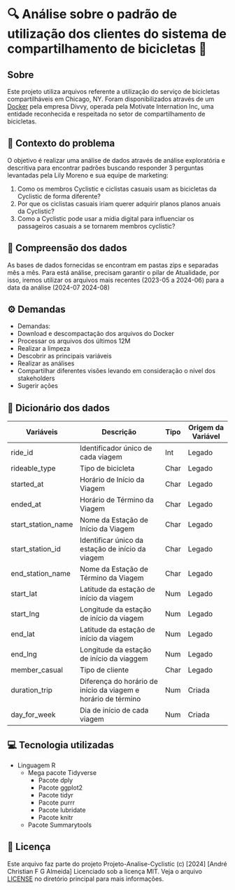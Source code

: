 # 🔍 Análise sobre o padrão de utilização dos clientes do sistema de compartilhamento de bicicletas 🔎
## Sobre 
Este projeto utiliza arquivos referente a utilização do serviço de bicicletas compartilháveis em Chicago, NY. Foram disponibilizados através de um [Docker](https://divvy-tripdata.s3.amazonaws.com/index.html) pela empresa Divvy, operada pela Motivate Internation Inc, uma entidade reconhecida e respeitada no setor de compartilhamento de bicicletas. 

## 🤯 Contexto do problema
O objetivo é realizar uma análise de dados através de análise exploratória e descritiva para encontrar padrões buscando responder 3 perguntas levantadas pela Lily Moreno e sua equipe de marketing: 

1. Como os membros Cyclistic e ciclistas casuais usam as bicicletas da Cyclistic de forma diferente?
2. Por que os ciclistas casuais iriam querer adquirir planos planos anuais da Cyclistic?
3. Como a Cyclistic pode usar a mídia digital para influenciar os passageiros casuais  a se tornarem membros cyclistic?

## 📝 Compreensão dos dados
As bases de dados fornecidas se encontram em pastas zips e separadas mês a mês. Para está análise, precisam garantir o pilar de Atualidade, por isso, iremos utilizar os arquivos mais recentes (2023-05 a 2024-06) para a data da análise (2024-07 2024-08)

## ⚙️ Demandas
- Demandas: 
- Download e descompactação dos arquivos do Docker
- Processar os arquivos dos últimos 12M
- Realizar a limpeza
- Descobrir as principais variáveis
- Realizar as análises
- Compartilhar diferentes visões levando em consideração o nível dos stakeholders
- Sugerir ações

##  🎲 Dicionário dos dados
| Variáveis | Descrição | Tipo | Origem da Variável |
| --- | --- | --- | --- |
| ride_id               | Identificador único de cada viagem | Int | Legado |
| rideable_type   | Tipo de bicicleta  | Char | Legado |
| started_at   | Horário de Início da Viagem | Char | Legado |
| ended_at | Horário de Término da Viagem | Char | Legado |
| start_station_name | Nome da Estação de Início da Viagem | Char | Legado |
| start_station_id | Identificar único da estação de início da viagem | Char | Legado |
| end_station_name | Nome da Estação de Término da Viagem | Char | Legado |
| start_lat | Latitude da estação de início da viagem | Num | Legado |
| start_lng | Longitude da estação de início da viagem | Num | Legado |
| end_lat | Latitude da estação de início da viagem | Num | Legado |
| end_lng | Longitude da estação de início da viaggem | Num | Legado |
| member_casual | Tipo de cliente | Char | Legado |
| duration_trip | Diferença do horário de início da viagem e horário de término | Num | Criada |
| day_for_week | Dia de início de cada viagem | Num | Criada |

## 💻 Tecnologia utilizadas
- Linguagem  R 
  - Mega pacote Tidyverse
    - Pacote dply
    - Pacote ggplot2
    - Pacote tidyr 
    - Pacote purrr
    - Pacote lubridate
    - Pacote knitr 
  - Pacote Summarytools

## 🔐 Licença
Este arquivo faz parte do projeto Projeto-Analise-Cyclistic
(c) [2024] [André Christian F G Almeida]
Licenciado sob a licença MIT.
Veja o arquivo [LICENSE](LICENSE.MD) no diretório principal para mais informações.
